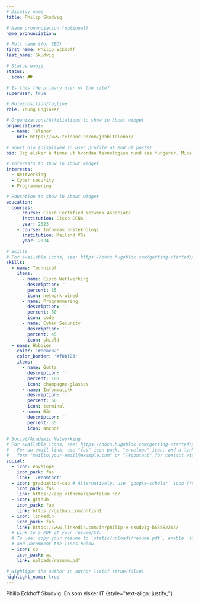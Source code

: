 ```yaml
---
# Display name
title: Philip Skudvig

# Name pronunciation (optional)
name_pronunciation:

# Full name (for SEO)
first_name: Philip Eckhoff
last_name: Skudvig

# Status emoji
status:
  icon: 🎓

# Is this the primary user of the site?
superuser: true

# Role/position/tagline
role: Young Engineer

# Organizations/Affiliations to show in About widget
organizations:
  - name: Telenor
    url: https://www.telenor.no/om/jobbitelenor/

# Short bio (displayed in user profile at end of posts)
bio: Jeg elsker å finne ut hvordan teknologien rund oss fungerer. Mine kjerneinteresser er innenfor nettverking, cyber security og programering.

# Interests to show in About widget
interests:
  - Nettverking
  - Cyber security
  - Programmering

# Education to show in About widget
education:
  courses:
    - course: Cisco Certified Network Associate
      institution: Cisco CCNA
      year: 2023
    - course: Informasjonsteknologi
      institution: Mailand VGs
      year: 2024

# Skills
# For available icons, see: https://docs.hugoblox.com/getting-started/page-builder/#icons
skills:
  - name: Technical
    items:
      - name: Cisco Nettverking
        description: ''
        percent: 85
        icon: network-wired
      - name: Programmering
        description: ''
        percent: 60
        icon: code
      - name: Cyber Security
        description: ''
        percent: 45
        icon: shield
  - name: Hobbies
    color: '#eeac02'
    color_border: '#f0bf23'
    items:
      - name: Gutta
        description: ''
        percent: 100
        icon: champagne-glasses
      - name: Informatikk
        description: ''
        percent: 60
        icon: terminal
      - name: Båt
        description: ''
        percent: 35
        icon: anchor

# Social/Academic Networking
# For available icons, see: https://docs.hugoblox.com/getting-started/page-builder/#icons
#   For an email link, use "fas" icon pack, "envelope" icon, and a link in the
#   form "mailto:your-email@example.com" or "/#contact" for contact widget.
social:
  - icon: envelope
    icon_pack: fas
    link: '/#contact'
  - icon: graduation-cap # Alternatively, use `google-scholar` icon from `ai` icon pack
    icon_pack: fas
    link: https://app.vitnemalsportalen.no/
  - icon: github
    icon_pack: fab
    link: https://github.com/phfish1
  - icon: linkedin
    icon_pack: fab
    link: https://www.linkedin.com/in/philip-e-skudvig-b55582263/
  # Link to a PDF of your resume/CV.
  # To use: copy your resume to `static/uploads/resume.pdf`, enable `ai` icons in `params.yaml`,
  # and uncomment the lines below.
  - icon: cv
    icon_pack: ai
    link: uploads/resume.pdf

# Highlight the author in author lists? (true/false)
highlight_name: true
---
```


Philip Eckhoff Skudvig. En som elsker IT
{style="text-align: justify;"}
